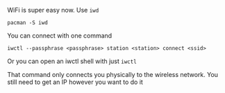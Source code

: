 WiFi is super easy now. Use `iwd`

`pacman -S iwd`

You can connect with one command

`iwctl --passphrase <passphrase> station <station> connect <ssid>`

Or you can open an iwctl shell with just `iwctl`

That command only connects you physically to the wireless network. You still need to get an IP however you want to do it

